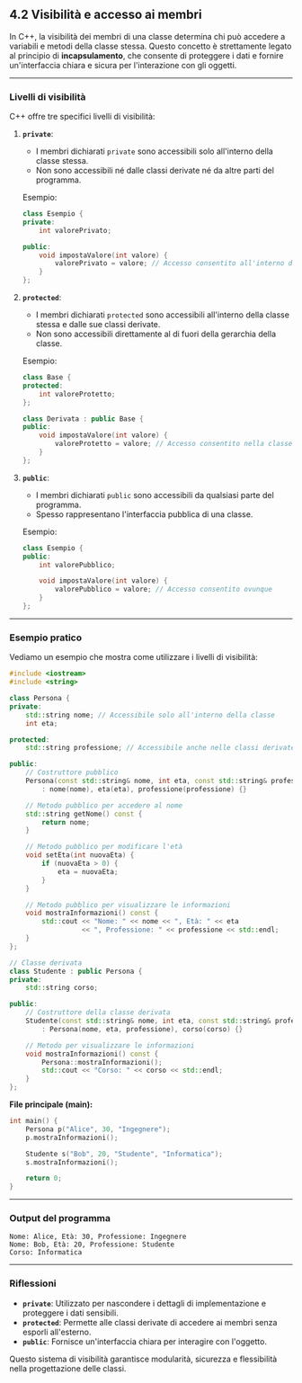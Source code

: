 ## 4.2 Visibilità e accesso ai membri

In C++, la visibilità dei membri di una classe determina chi può accedere a variabili e metodi della classe stessa. Questo concetto è strettamente legato al principio di **incapsulamento**, che consente di proteggere i dati e fornire un'interfaccia chiara e sicura per l'interazione con gli oggetti.

---

### Livelli di visibilità

C++ offre tre specifici livelli di visibilità:

1. **`private`**:
   - I membri dichiarati `private` sono accessibili solo all'interno della classe stessa.
   - Non sono accessibili né dalle classi derivate né da altre parti del programma.

   Esempio:
   ```cpp
   class Esempio {
   private:
       int valorePrivato;

   public:
       void impostaValore(int valore) {
           valorePrivato = valore; // Accesso consentito all'interno della classe
       }
   };
   ```

2. **`protected`**:
   - I membri dichiarati `protected` sono accessibili all'interno della classe stessa e dalle sue classi derivate.
   - Non sono accessibili direttamente al di fuori della gerarchia della classe.

   Esempio:
   ```cpp
   class Base {
   protected:
       int valoreProtetto;
   };

   class Derivata : public Base {
   public:
       void impostaValore(int valore) {
           valoreProtetto = valore; // Accesso consentito nella classe derivata
       }
   };
   ```

3. **`public`**:
   - I membri dichiarati `public` sono accessibili da qualsiasi parte del programma.
   - Spesso rappresentano l'interfaccia pubblica di una classe.

   Esempio:
   ```cpp
   class Esempio {
   public:
       int valorePubblico;

       void impostaValore(int valore) {
           valorePubblico = valore; // Accesso consentito ovunque
       }
   };
   ```

---

### Esempio pratico

Vediamo un esempio che mostra come utilizzare i livelli di visibilità:

```cpp
#include <iostream>
#include <string>

class Persona {
private:
    std::string nome; // Accessibile solo all'interno della classe
    int eta;

protected:
    std::string professione; // Accessibile anche nelle classi derivate

public:
    // Costruttore pubblico
    Persona(const std::string& nome, int eta, const std::string& professione)
        : nome(nome), eta(eta), professione(professione) {}

    // Metodo pubblico per accedere al nome
    std::string getNome() const {
        return nome;
    }

    // Metodo pubblico per modificare l'età
    void setEta(int nuovaEta) {
        if (nuovaEta > 0) {
            eta = nuovaEta;
        }
    }

    // Metodo pubblico per visualizzare le informazioni
    void mostraInformazioni() const {
        std::cout << "Nome: " << nome << ", Età: " << eta
                  << ", Professione: " << professione << std::endl;
    }
};

// Classe derivata
class Studente : public Persona {
private:
    std::string corso;

public:
    // Costruttore della classe derivata
    Studente(const std::string& nome, int eta, const std::string& professione, const std::string& corso)
        : Persona(nome, eta, professione), corso(corso) {}

    // Metodo per visualizzare le informazioni
    void mostraInformazioni() const {
        Persona::mostraInformazioni();
        std::cout << "Corso: " << corso << std::endl;
    }
};
```

**File principale (main):**

```cpp
int main() {
    Persona p("Alice", 30, "Ingegnere");
    p.mostraInformazioni();

    Studente s("Bob", 20, "Studente", "Informatica");
    s.mostraInformazioni();

    return 0;
}
```

---

### Output del programma

```plaintext
Nome: Alice, Età: 30, Professione: Ingegnere
Nome: Bob, Età: 20, Professione: Studente
Corso: Informatica
```

---

### Riflessioni

- **`private`**: Utilizzato per nascondere i dettagli di implementazione e proteggere i dati sensibili.
- **`protected`**: Permette alle classi derivate di accedere ai membri senza esporli all'esterno.
- **`public`**: Fornisce un'interfaccia chiara per interagire con l'oggetto.

Questo sistema di visibilità garantisce modularità, sicurezza e flessibilità nella progettazione delle classi.